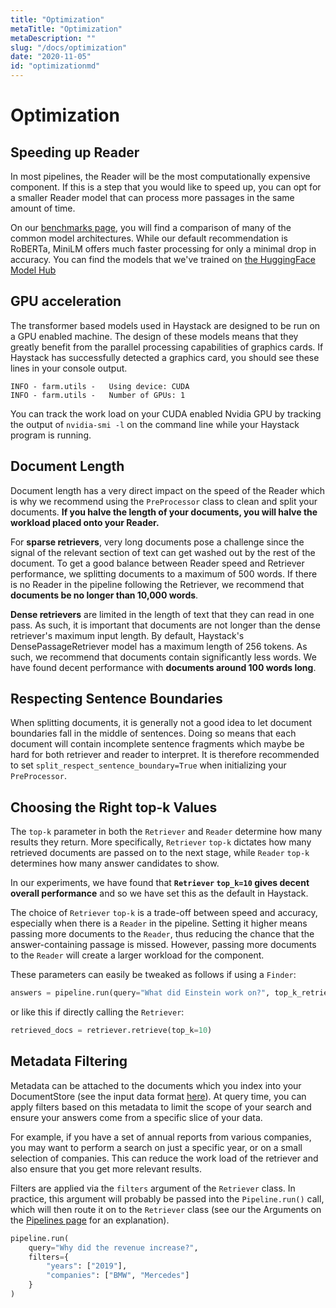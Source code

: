 ```yaml
---
title: "Optimization"
metaTitle: "Optimization"
metaDescription: ""
slug: "/docs/optimization"
date: "2020-11-05"
id: "optimizationmd"
---
```


# Optimization

## Speeding up Reader

In most pipelines, the Reader will be the most computationally expensive component. 
If this is a step that you would like to speed up, you can opt for a smaller Reader model 
that can process more passages in the same amount of time. 

On our [benchmarks page](https://haystack.deepset.ai/bm/benchmarks), you will find a comparison of
many of the common model architectures. While our default recommendation is RoBERTa,
MiniLM offers much faster processing for only a minimal drop in accuracy. 
You can find the models that we've trained on [the HuggingFace Model Hub](https://huggingface.co/deepset)

## GPU acceleration

The transformer based models used in Haystack are designed to be run on a GPU enabled machine. 
The design of these models means that they greatly benefit from the parallel processing capabilities of graphics cards.
If Haystack has successfully detected a graphics card, you should see these lines in your console output.

```
INFO - farm.utils -   Using device: CUDA 
INFO - farm.utils -   Number of GPUs: 1
```

You can track the work load on your CUDA enabled Nvidia GPU by tracking the output of `nvidia-smi -l` on the command line
while your Haystack program is running.

## Document Length

Document length has a very direct impact on the speed of the Reader 
which is why we recommend using the `PreProcessor` class to clean and split your documents.
**If you halve the length of your documents, you will halve the workload placed onto your Reader.**

For **sparse retrievers**, very long documents pose a challenge since the signal of the relevant section of text
can get washed out by the rest of the document.
To get a good balance between Reader speed and Retriever performance, we splitting documents to a maximum of 500 words. 
If there is no Reader in the pipeline following the Retriever, we recommend that **documents be no longer than 10,000 words**.

**Dense retrievers** are limited in the length of text that they can read in one pass.
As such, it is important that documents are not longer than the dense retriever's maximum input length.
By default, Haystack's DensePassageRetriever model has a maximum length of 256 tokens.
As such, we recommend that documents contain significantly less words.
We have found decent performance with **documents around 100 words long**.

## Respecting Sentence Boundaries

When splitting documents, it is generally not a good idea to let document boundaries fall in the middle of sentences. 
Doing so means that each document will contain incomplete sentence fragments 
which maybe be hard for both retriever and reader to interpret.
It is therefore recommended to set `split_respect_sentence_boundary=True` when initializing your `PreProcessor`.

## Choosing the Right top-k Values

The `top-k` parameter in both the `Retriever` and `Reader` determine how many results they return.
More specifically, `Retriever` `top-k` dictates how many retrieved documents are passed on to the next stage,
while `Reader` `top-k` determines how many answer candidates to show.

In our experiments, we have found that **`Retriever` `top_k=10`
gives decent overall performance** and so we have set this as the default in Haystack.

The choice of `Retriever` `top-k` is a trade-off between speed and accuracy, 
especially when there is a `Reader` in the pipeline.
Setting it higher means passing more documents to the `Reader`, 
thus reducing the chance that the answer-containing passage is missed.
However, passing more documents to the `Reader` will create a larger workload for the component.

These parameters can easily be tweaked as follows if using a `Finder`:
``` python
answers = pipeline.run(query="What did Einstein work on?", top_k_retriever=10, top_k_reader=5)
```
or like this if directly calling the `Retriever`:
``` python
retrieved_docs = retriever.retrieve(top_k=10)
```

## Metadata Filtering

Metadata can be attached to the documents which you index into your DocumentStore (see the input data format [here](/docs/latest/retrievermd)).
At query time, you can apply filters based on this metadata to limit the scope of your search and ensure your answers 
come from a specific slice of your data. 

For example, if you have a set of annual reports from various companies, 
you may want to perform a search on just a specific year, or on a small selection of companies.
This can reduce the work load of the retriever and also ensure that you get more relevant results.

Filters are applied via the `filters` argument of the `Retriever` class. In practice, this argument will probably
be passed into the `Pipeline.run()` call, which will then route it on to the `Retriever` class 
(see our the Arguments on the [Pipelines page](/docs/latest/pipelinesmd) for an explanation).

```python
pipeline.run(
    query="Why did the revenue increase?",
    filters={
        "years": ["2019"],
        "companies": ["BMW", "Mercedes"]
    }
)
```
